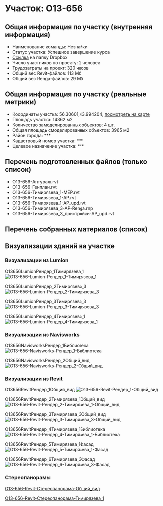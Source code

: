 # Участок: O13-656
## Общая информация по участку (внутренняя информация)
+ Наименование команды: Незнайки
+ Статус участка: Успешное завершение курса
+ [Ссылка](https://www.dropbox.com/sh/wvvgv1nw1iqred9/AAC8-2q6Urv-eHg89hF1k5D4a/O13_656?dl=0) на папку Dropbox
+ Число участников по проекту: 2 человек
+ Трудозатраты на проект: 320 часов
+ Общий вес Revit-файлов: 113 Мб
+ Общий вес Renga-файлов: 29 Мб
## Общая информация по участку (реальные метрики)
+ Координаты участка: 56.30601,43.994204, [посмотреть на карте](yandex.ru/maps/47/nizhny-novgorod/?ll=56.30601%2C43.994204&z=19)
+ Площадь участка: 14362 м2
+ Количество замоделированных объектов: 4 шт.
+ Общая площадь смоделированных объектов: 3965 м2
+ Район города: *** 
+ Кадастровый номер участка: *** 
+ Целевое назначение участка: *** 
## Перечень подготовленных файлов (только список)
+ O13-656-Антураж.rvt
+ O13-656-Генплан.rvt
+ O13-656-Тимирязева_1-MEP.rvt
+ O13-656-Тимирязева_1-АР.rvt
+ O13-656-Тимирязева_1-АР_upd.rvt
+ O13-656-Тимирязева_3-АР-Renga.rnp
+ O13-656-Тимирязева_3_пристройки-АР_upd.rvt
## Перечень собранных материалов (список)
## Визуализации зданий на участке
### Визуализации из Lumion
O13656LumionРендер_1Тимирязева_1
![O13-656-Lumion-Рендер_1-Тимирязева_1](/Images/O13_656/O13-656-Lumion-Рендер_1-Тимирязева_1_Compressed.jpg)

O13656LumionРендер_2Тимирязева_3
![O13-656-Lumion-Рендер_2-Тимирязева_3](/Images/O13_656/O13-656-Lumion-Рендер_2-Тимирязева_3_Compressed.jpg)

O13656LumionРендер_3Тимирязева_3
![O13-656-Lumion-Рендер_3-Тимирязева_3](/Images/O13_656/O13-656-Lumion-Рендер_3-Тимирязева_3_Compressed.jpg)

O13656LumionРендер_4Тимирязева_1
![O13-656-Lumion-Рендер_4-Тимирязева_1](/Images/O13_656/O13-656-Lumion-Рендер_4-Тимирязева_1_Compressed.jpg)

### Визуализации из Navisworks
O13656NavisworksРендер_1Библиотека
![O13-656-Navisworks-Рендер_1-Библиотека](/Images/O13_656/O13-656-Navisworks-Рендер_1-Библиотека_Compressed.jpg)

O13656NavisworksРендер_2Общий_вид
![O13-656-Navisworks-Рендер_2-Общий_вид](/Images/O13_656/O13-656-Navisworks-Рендер_2-Общий_вид_Compressed.jpg)

### Визуализации из Revit
O13656RevitРендер_1Общий_вид
![O13-656-Revit-Рендер_1-Общий_вид](/Images/O13_656/O13-656-Revit-Рендер_1-Общий_вид_Compressed.jpg)

O13656RevitРендер_2Тимирязева_1Общий_вид
![O13-656-Revit-Рендер_2-Тимирязева_1-Общий_вид](/Images/O13_656/O13-656-Revit-Рендер_2-Тимирязева_1-Общий_вид_Compressed.jpg)

O13656RevitРендер_3Тимирязева_3Общий_вид
![O13-656-Revit-Рендер_3-Тимирязева_3-Общий_вид](/Images/O13_656/O13-656-Revit-Рендер_3-Тимирязева_3-Общий_вид_Compressed.jpg)

O13656RevitРендер_4Тимирязева_1Библиотека
![O13-656-Revit-Рендер_4-Тимирязева_1-Библиотека](/Images/O13_656/O13-656-Revit-Рендер_4-Тимирязева_1-Библиотека_Compressed.jpg)

O13656RevitРендер_5Тимирязева_1Фасад
![O13-656-Revit-Рендер_5-Тимирязева_1-Фасад](/Images/O13_656/O13-656-Revit-Рендер_5-Тимирязева_1-Фасад_Compressed.jpg)

O13656RevitРендер_6Тимирязева_3Фасад
![O13-656-Revit-Рендер_6-Тимирязева_3-Фасад](/Images/O13_656/O13-656-Revit-Рендер_6-Тимирязева_3-Фасад_Compressed.jpg)

### Стереопанорамы
[O13-656-Revit-Стереопанорама-Общий_вид](https://d1zjbwmh9kbk11.cloudfront.net/a360-rendering/panorama/pano.html?url=210309/6651/a2f74545)

[O13-656-Revit-Стереопанорама-Тимирязева_1](https://d1zjbwmh9kbk11.cloudfront.net/a360-rendering/panorama/pano.html?url=210309/9481/e4737a30)

